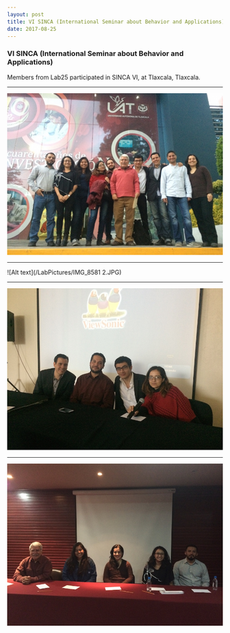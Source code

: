 ```yaml
---
layout: post
title: VI SINCA (International Seminar about Behavior and Applications)
date: 2017-08-25
---
```


### VI SINCA (International Seminar about Behavior and Applications)

Members from Lab25 participated in SINCA VI, at Tlaxcala, Tlaxcala. 


____  

![Alt text](/LabPictures/IMG_8626.JPG)

____  

![Alt text](/LabPictures/IMG_8581 2.JPG)

____  

![Alt text](/LabPictures/IMG_8597.JPG)

____  

![Alt text](/LabPictures/IMG_8616.JPG)

